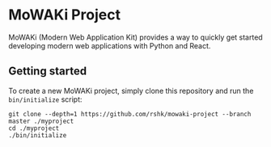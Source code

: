 # MoWAKi Project


MoWAKi (Modern Web Application Kit) provides a way to quickly get
started developing modern web applications with Python and React.


## Getting started

To create a new MoWAKi project, simply clone this repository and run
the ``bin/initialize`` script:

    git clone --depth=1 https://github.com/rshk/mowaki-project --branch master ./myproject
    cd ./myproject
    ./bin/initialize
